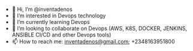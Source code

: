 - 👋 Hi, I’m @inventadenos
- 👀 I’m interested in Devops technology
- 🌱 I’m currently learning Devops
- 💞️ I’m looking to collaborate on Devops (AWS, K8S, DOCKER, JENKINS, ANSIBLE CI/CD and other Devops tools)
- 📫 How to reach me: inventadenos@gmail.com; +2348163951800

<!---
inventadenos/inventadenos is a ✨ special ✨ repository because its `README.md` (this file) appears on your GitHub profile.
You can click the Preview link to take a look at your changes.
--->
